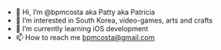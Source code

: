 - 👋 Hi, I’m @bpmcosta aka Patty aka Patricia
- 👀 I’m interested in South Korea, video-games, arts and crafts
- 🌱 I’m currently learning iOS development
- 📫 How to reach me bpmcosta@gmail.com
